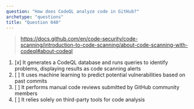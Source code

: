 ```yaml
---
question: "How does CodeQL analyze code in GitHub?"
archetype: "questions"
title: "Question 040"
---
```


> https://docs.github.com/en/code-security/code-scanning/introduction-to-code-scanning/about-code-scanning-with-codeql#about-codeql
1. [x] It generates a CodeQL database and runs queries to identify problems, displaying results as code scanning alerts
1. [ ] It uses machine learning to predict potential vulnerabilities based on past commits
1. [ ] It performs manual code reviews submitted by GitHub community members
1. [ ] It relies solely on third-party tools for code analysis
